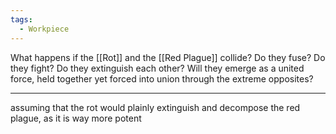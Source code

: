 ```yaml
---
tags:
  - Workpiece
---
```

What happens if the [[Rot]] and the [[Red Plague]] collide? 
Do they fuse? 
Do they fight?
Do they extinguish each other?
Will they emerge as a united force, held together yet forced into union through the extreme opposites?

***
assuming that the rot would plainly extinguish and decompose the red plague, as it is way more potent 